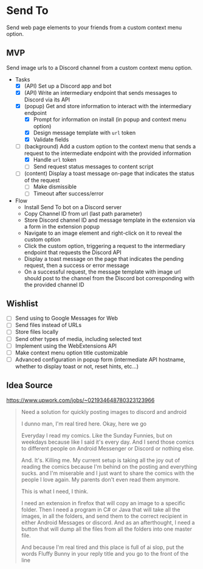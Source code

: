 # Send To

Send web page elements to your friends from a custom context menu option.

## MVP

Send image urls to a Discord channel from a custom context menu option.

- Tasks
  - [x] (API) Set up a Discord app and bot
  - [x] (API) Write an intermediary endpoint that sends messages to Discord via its API 
  - [x] (popup) Get and store information to interact with the intermediary endpoint
    - [x] Prompt for information on install (in popup and context menu option)
    - [x] Design message template with `url` token
    - [x] Validate fields
  - [ ] (background) Add a custom option to the context menu that sends a request to the intermediate endpoint with the provided information
    - [x] Handle `url` token
    - [ ] Send request status messages to content script
  - [ ] (content) Display a toast message on-page that indicates the status of the request
    - [ ] Make dismissible
    - [ ] Timeout after success/error

- Flow
  - Install Send To bot on a Discord server
  - Copy Channel ID from url (last path parameter)
  - Store Discord channel ID and message template in the extension via a form in the extension popup
  - Navigate to an image element and right-click on it to reveal the custom option 
  - Click the custom option, triggering a request to the intermediary endpoint that requests the Discord API
  - Display a toast message on the page that indicates the pending request, then a success or error message  
  - On a successful request, the message template with image url should post to the channel from the Discord bot corresponding with the provided channel ID

## Wishlist

- [ ] Send using to Google Messages for Web
- [ ] Send files instead of URLs
- [ ] Store files locally
- [ ] Send other types of media, including selected text
- [ ] Implement using the WebExtensions API
- [ ] Make context menu option title customizable
- [ ] Advanced configuration in popup form (intermediate API hostname, whether to display toast or not, reset hints, etc...)

## Idea Source

https://www.upwork.com/jobs/~021934648780323123966

> Need a solution for quickly posting images to discord and android
> 
> I dunno man, I'm real tired here. Okay, here we go
>
> Everyday I read my comics. Like the Sunday Funnies, but on weekdays because like I said it's every day. And I send those comics to different people on Android Messenger or Discord or nothing else.
>
> And. It's. Killing me.
> My current setup is taking all the joy out of reading the comics because I'm behind on the posting and everything sucks. and I'm miserable and I just want to share the comics with the people I love again. My parents don't even read them anymore.
>
> This is what I need, I think.
>
> I need an extension in firefox that will copy an image to a specific folder. Then I need a program in C# or Java that will take all the images, in all the folders, and send them to the correct recipient in either Android Messages or discord. And as an afterthought, I need a button that will dump all the files from all the folders into one master file.
>
> And because I'm real tired and this place is full of ai slop, put the words Fluffy Bunny in your reply title and you go to the front of the line
